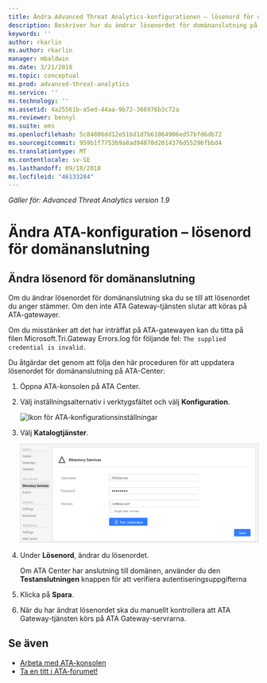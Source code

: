 ```yaml
---
title: Ändra Advanced Threat Analytics-konfigurationen – lösenord för domänanslutning | Microsoft Docs
description: Beskriver hur du ändrar lösenordet för domänanslutning på ATA-gatewayen.
keywords: ''
author: rkarlin
ms.author: rkarlin
manager: mbaldwin
ms.date: 3/21/2018
ms.topic: conceptual
ms.prod: advanced-threat-analytics
ms.service: ''
ms.technology: ''
ms.assetid: 4a25561b-a5ed-44aa-9b72-366976b3c72a
ms.reviewer: bennyl
ms.suite: ems
ms.openlocfilehash: 5c84806dd12e516d1d7b61064906ed57bfd6db72
ms.sourcegitcommit: 959b1f7753b9a8ad94870d2014376d55296fbbd4
ms.translationtype: MT
ms.contentlocale: sv-SE
ms.lasthandoff: 09/18/2018
ms.locfileid: "46133284"
---
```

*Gäller för: Advanced Threat Analytics version 1.9*



# <a name="change-ata-configuration---domain-connectivity-password"></a>Ändra ATA-konfiguration – lösenord för domänanslutning



## <a name="change-the-domain-connectivity-password"></a>Ändra lösenord för domänanslutning
Om du ändrar lösenordet för domänanslutning ska du se till att lösenordet du anger stämmer. Om den inte ATA Gateway-tjänsten slutar att köras på ATA-gatewayer.

Om du misstänker att det har inträffat på ATA-gatewayen kan du titta på filen Microsoft.Tri.Gateway Errors.log för följande fel: `The supplied credential is invalid.`

Du åtgärdar det genom att följa den här proceduren för att uppdatera lösenordet för domänanslutning på ATA-Center:

1.  Öppna ATA-konsolen på ATA Center.

2.  Välj inställningsalternativ i verktygsfältet och välj **Konfiguration**.

    ![Ikon för ATA-konfigurationsinställningar](media/ATA-config-icon.png)

3.  Välj **Katalogtjänster**.

    ![Bild av hur du ändrar lösenord i ATA Gateway](media/ATA-GW-change-DC-password.png)

4.  Under **Lösenord**, ändrar du lösenordet.

    Om ATA Center har anslutning till domänen, använder du den **Testanslutningen** knappen för att verifiera autentiseringsuppgifterna

5.  Klicka på **Spara**.

6.  När du har ändrat lösenordet ska du manuellt kontrollera att ATA Gateway-tjänsten körs på ATA Gateway-servrarna.



## <a name="see-also"></a>Se även
- [Arbeta med ATA-konsolen](working-with-ata-console.md)
- [Ta en titt i ATA-forumet!](https://social.technet.microsoft.com/Forums/security/home?forum=mata)
